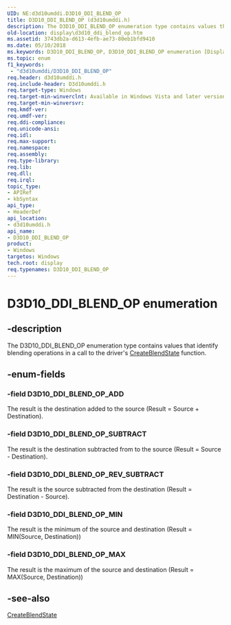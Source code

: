 ```yaml
---
UID: NE:d3d10umddi.D3D10_DDI_BLEND_OP
title: D3D10_DDI_BLEND_OP (d3d10umddi.h)
description: The D3D10_DDI_BLEND_OP enumeration type contains values that identify blending operations in a call to the driver's CreateBlendState function.
old-location: display\d3d10_ddi_blend_op.htm
ms.assetid: 3743db2a-d613-4efb-ae73-80eb1bfd9410
ms.date: 05/10/2018
ms.keywords: D3D10_DDI_BLEND_OP, D3D10_DDI_BLEND_OP enumeration [Display Devices], D3D10_DDI_BLEND_OP_ADD, D3D10_DDI_BLEND_OP_MAX, D3D10_DDI_BLEND_OP_MIN, D3D10_DDI_BLEND_OP_REV_SUBTRACT, D3D10_DDI_BLEND_OP_SUBTRACT, UMDisplayDriver_Dx10param_Structs_900c6f2c-fc2a-4982-a91e-b1ea29c5f0e4.xml, d3d10umddi/D3D10_DDI_BLEND_OP, d3d10umddi/D3D10_DDI_BLEND_OP_ADD, d3d10umddi/D3D10_DDI_BLEND_OP_MAX, d3d10umddi/D3D10_DDI_BLEND_OP_MIN, d3d10umddi/D3D10_DDI_BLEND_OP_REV_SUBTRACT, d3d10umddi/D3D10_DDI_BLEND_OP_SUBTRACT, display.d3d10_ddi_blend_op
ms.topic: enum
f1_keywords:
 - "d3d10umddi/D3D10_DDI_BLEND_OP"
req.header: d3d10umddi.h
req.include-header: D3d10umddi.h
req.target-type: Windows
req.target-min-winverclnt: Available in Windows Vista and later versions of the Windows operating systems.
req.target-min-winversvr: 
req.kmdf-ver: 
req.umdf-ver: 
req.ddi-compliance: 
req.unicode-ansi: 
req.idl: 
req.max-support: 
req.namespace: 
req.assembly: 
req.type-library: 
req.lib: 
req.dll: 
req.irql: 
topic_type:
- APIRef
- kbSyntax
api_type:
- HeaderDef
api_location:
- d3d10umddi.h
api_name:
- D3D10_DDI_BLEND_OP
product:
- Windows
targetos: Windows
tech.root: display
req.typenames: D3D10_DDI_BLEND_OP
---
```


# D3D10_DDI_BLEND_OP enumeration


## -description


The D3D10_DDI_BLEND_OP enumeration type contains values that identify blending operations in a call to the driver's <a href="https://docs.microsoft.com/windows-hardware/drivers/ddi/d3d10umddi/nc-d3d10umddi-pfnd3d10ddi_createblendstate">CreateBlendState</a> function.


## -enum-fields




### -field D3D10_DDI_BLEND_OP_ADD

The result is the destination added to the source (Result = Source + Destination). 


### -field D3D10_DDI_BLEND_OP_SUBTRACT

The result is the destination subtracted from to the source (Result = Source - Destination). 


### -field D3D10_DDI_BLEND_OP_REV_SUBTRACT

The result is the source subtracted from the destination (Result = Destination - Source). 


### -field D3D10_DDI_BLEND_OP_MIN

The result is the minimum of the source and destination (Result = MIN(Source, Destination)) 


### -field D3D10_DDI_BLEND_OP_MAX

The result is the maximum of the source and destination (Result = MAX(Source, Destination)) 


## -see-also




<a href="https://docs.microsoft.com/windows-hardware/drivers/ddi/d3d10umddi/nc-d3d10umddi-pfnd3d10ddi_createblendstate">CreateBlendState</a>
 

 

